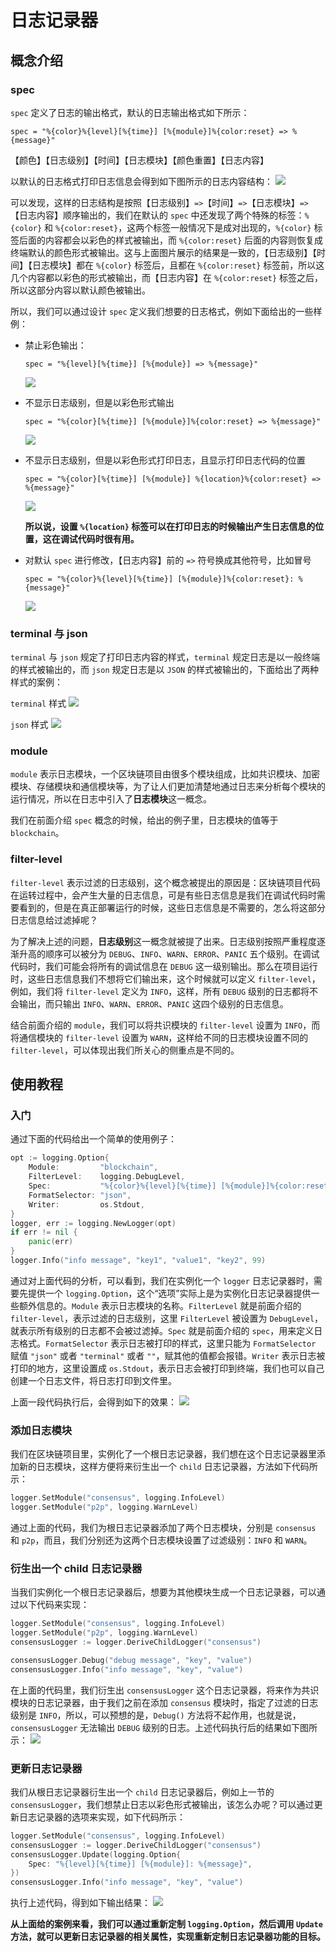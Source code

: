 # 日志记录器

## 概念介绍

### spec

`spec` 定义了日志的输出格式，默认的日志输出格式如下所示：

```
spec = "%{color}%{level}[%{time}] [%{module}]%{color:reset} => %{message}"
```
【颜色】【日志级别】【时间】【日志模块】【颜色重置】【日志内容】

以默认的日志格式打印日志信息会得到如下图所示的日志内容结构：
<img src="pics/1.PNG">

可以发现，这样的日志结构是按照【日志级别】`=>`【时间】`=>`【日志模块】`=>`【日志内容】顺序输出的，我们在默认的 `spec` 中还发现了两个特殊的标签：`%{color}` 和 `%{color:reset}`，这两个标签一般情况下是成对出现的，`%{color}` 标签后面的内容都会以彩色的样式被输出，而 `%{color:reset}` 后面的内容则恢复成终端默认的颜色形式被输出。这与上面图片展示的结果是一致的，【日志级别】【时间】【日志模块】都在 `%{color}` 标签后，且都在 `%{color:reset}` 标签前，所以这几个内容都以彩色的形式被输出，而【日志内容】在 `%{color:reset}` 标签之后，所以这部分内容以默认颜色被输出。

所以，我们可以通过设计 `spec` 定义我们想要的日志格式，例如下面给出的一些样例：

- 禁止彩色输出：
    ```
    spec = "%{level}[%{time}] [%{module}] => %{message}"
    ```
    <img src="pics/2.PNG">
- 不显示日志级别，但是以彩色形式输出
    ```
    spec = "%{color}[%{time}] [%{module}]%{color:reset} => %{message}"
    ```
    <img src="pics/3.PNG">
- 不显示日志级别，但是以彩色形式打印日志，且显示打印日志代码的位置
    ```
    spec = "%{color}[%{time}] [%{module}] %{location}%{color:reset} => %{message}"
    ```
    <img src="pics/4.PNG">

    **所以说，设置 `%{location}` 标签可以在打印日志的时候输出产生日志信息的位置，这在调试代码时很有用。**
- 对默认 `spec` 进行修改，【日志内容】前的 `=>` 符号换成其他符号，比如冒号
    ```
    spec = "%{color}%{level}[%{time}] [%{module}]%{color:reset}: %{message}"
    ```
    <img src="pics/5.PNG">

### terminal 与 json

`terminal` 与 `json` 规定了打印日志内容的样式，`terminal` 规定日志是以一般终端的样式被输出的，而 `json` 规定日志是以 `JSON` 的样式被输出的，下面给出了两种样式的案例：

`terminal` 样式
<img src="pics/6.PNG">

`json` 样式
<img src="pics/7.PNG">

### module

`module` 表示日志模块，一个区块链项目由很多个模块组成，比如共识模块、加密模块、存储模块和通信模块等，为了让人们更加清楚地通过日志来分析每个模块的运行情况，所以在日志中引入了**日志模块**这一概念。

我们在前面介绍 `spec` 概念的时候，给出的例子里，日志模块的值等于 `blockchain`。

### filter-level

`filter-level` 表示过滤的日志级别，这个概念被提出的原因是：区块链项目代码在运转过程中，会产生大量的日志信息，可是有些日志信息是我们在调试代码时需要看到的，但是在真正部署运行的时候，这些日志信息是不需要的，怎么将这部分日志信息给过滤掉呢？

为了解决上述的问题，**日志级别**这一概念就被提了出来。日志级别按照严重程度逐渐升高的顺序可以被分为 `DEBUG`、`INFO`、`WARN`、`ERROR`、`PANIC` 五个级别。在调试代码时，我们可能会将所有的调试信息在 `DEBUG` 这一级别输出。那么在项目运行时，这些日志信息我们不想将它们输出来，这个时候就可以定义 `filter-level`，例如，我们将 `filter-level` 定义为 `INFO`，这样，所有 `DEBUG` 级别的日志都将不会输出，而只输出 `INFO`、`WARN`、`ERROR`、`PANIC` 这四个级别的日志信息。

结合前面介绍的 `module`，我们可以将共识模块的 `filter-level` 设置为 `INFO`，而将通信模块的 `filter-level` 设置为 `WARN`，这样给不同的日志模块设置不同的 `filter-level`，可以体现出我们所关心的侧重点是不同的。

## 使用教程

### 入门

通过下面的代码给出一个简单的使用例子：
```go
opt := logging.Option{
	Module:         "blockchain",
	FilterLevel:    logging.DebugLevel,
	Spec:           "%{color}%{level}[%{time}] [%{module}]%{color:reset}: %{message}",
	FormatSelector: "json",
	Writer:         os.Stdout,
}
logger, err := logging.NewLogger(opt)
if err != nil {
    panic(err)
}
logger.Info("info message", "key1", "value1", "key2", 99)
```
通过对上面代码的分析，可以看到，我们在实例化一个 `logger` 日志记录器时，需要先提供一个 `logging.Option`，这个“选项”实际上是为实例化日志记录器提供一些额外信息的。`Module` 表示日志模块的名称。`FilterLevel` 就是前面介绍的 `filter-level`，表示过滤的日志级别，这里 `FilterLevel` 被设置为 `DebugLevel`，就表示所有级别的日志都不会被过滤掉。`Spec` 就是前面介绍的 `spec`，用来定义日志格式。`FormatSelector` 表示日志被打印的样式，这里只能为 `FormatSelector` 赋值 `"json"` 或者 `"terminal"` 或者 `""`，赋其他的值都会报错。`Writer` 表示日志被打印的地方，这里设置成 `os.Stdout`，表示日志会被打印到终端，我们也可以自己创建一个日志文件，将日志打印到文件里。

上面一段代码执行后，会得到如下的效果：
<img src="pics/8.PNG">

### 添加日志模块

我们在区块链项目里，实例化了一个根日志记录器，我们想在这个日志记录器里添加新的日志模块，这样方便将来衍生出一个 `child` 日志记录器，方法如下代码所示：
```go
logger.SetModule("consensus", logging.InfoLevel)
logger.SetModule("p2p", logging.WarnLevel)
```
通过上面的代码，我们为根日志记录器添加了两个日志模块，分别是 `consensus` 和 `p2p`，而且，我们分别还为这两个日志模块设置了过滤级别：`INFO` 和 `WARN`。

### 衍生出一个 child 日志记录器

当我们实例化一个根日志记录器后，想要为其他模块生成一个日志记录器，可以通过以下代码来实现：
```go
logger.SetModule("consensus", logging.InfoLevel)
logger.SetModule("p2p", logging.WarnLevel)
consensusLogger := logger.DeriveChildLogger("consensus")

consensusLogger.Debug("debug message", "key", "value")
consensusLogger.Info("info message", "key", "value")
```
在上面的代码里，我们衍生出 `consensusLogger` 这个日志记录器，将来作为共识模块的日志记录器，由于我们之前在添加 `consensus` 模块时，指定了过滤的日志级别是 `INFO`，所以，可以预想的是，`Debug()` 方法将不起作用，也就是说，`consensusLogger` 无法输出 `DEBUG` 级别的日志。上述代码执行后的结果如下图所示：
<img src="pics/9.PNG">

### 更新日志记录器

我们从根日志记录器衍生出一个 `child` 日志记录器后，例如上一节的 `consensusLogger`，我们想禁止日志以彩色形式被输出，该怎么办呢？可以通过更新日志记录器的选项来实现，如下代码所示：
```go
logger.SetModule("consensus", logging.InfoLevel)
consensusLogger := logger.DeriveChildLogger("consensus")
consensusLogger.Update(logging.Option{
	Spec: "%{level}[%{time}] [%{module}]: %{message}",
})
consensusLogger.Info("info message", "key", "value")
```
执行上述代码，得到如下输出结果：
<img src="pics/10.PNG">

**从上面给的案例来看，我们可以通过重新定制 `logging.Option`，然后调用 `Update` 方法，就可以更新日志记录器的相关属性，实现重新定制日志记录器功能的目标。**